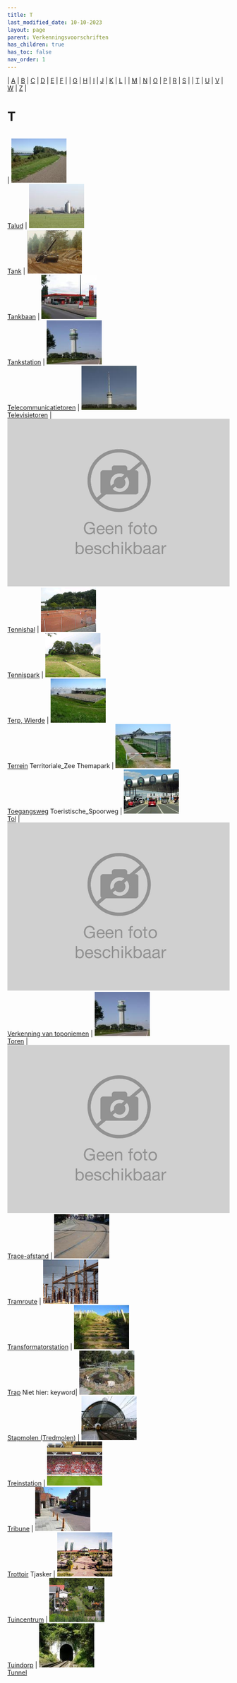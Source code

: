 ```yaml
---
title: T
last_modified_date: 10-10-2023
layout: page
parent: Verkenningsvoorschriften
has_children: true
has_toc: false
nav_order: 1
---
```


| [A](../A/A.html) | [B](../B/B.html) | [C](../C/C.html) | [D](../D/D.html) | [E](../E/E.html) | [F](../F/F.html) |
| [G](../G/G.html) | [H](../H/H.html) | [I](../I/I.html) | [J](../J/J.html) | [K](../K/K.html) | [L](../L/L.html) |
| [M](../M/M.html) | [N](../N/N.html) | [O](../O/O.html) | [P](../P/P.html) | [R](../R/R.html) | [S](../S/S.html) |
| [T](../T/T.html) | [U](../U/U.html) | [V](../V/V.html) | [W](../W/W.html) | [Z](../Z/Z.html) |

T
=

|     |     |     |     |     |
| --- | --- | --- | --- | --- |

| [![](Talud/vv_0311_125x100.jpg)](Talud/Talud.html)<br>[Talud](Talud/Talud.html)
| [![](../B/Bebouwing/vv_0271_125x100.jpg)](Tank/Tank.html)<br>[Tank](Tank/Tank.html)
| [![](Tankbaan/tankbaan_125x100.bmp)](Tankbaan/Tankbaan.html)<br>[Tankbaan](Tankbaan/Tankbaan.html)
| [![](Tankstation/tankstation_125x100.jpg)](Tankstation/Tankstation.html)<br>[Tankstation](Tankstation/Tankstation.html)
| [![](Toren/vv_0151_125x100.jpg)](Telecommunicatietoren/Telecommunicatietoren.html)<br>[Telecommunicatietoren](Telecommunicatietoren/Telecommunicatietoren.html)
| [![](Toren/vv_0109_125x100.jpg)](Televisietoren/Televisietoren.html)<br>[Televisietoren](Televisietoren/Televisietoren.html)
| [![](../../images/foto-niet-beschikbaar.jpg)](Tennishal/Tennishal.html)<br>[Tennishal](Tennishal/Tennishal.html)
| [![](Tennispark/Tennispark_125x100.bmp)](Tennispark/Tennispark.html)<br>[Tennispark](Tennispark/Tennispark.html)
| [![](Terp/Terp_125x100.bmp)](Terp/Terp.html)<br>[Terp, Wierde](Terp/Terp.html)
| [![](../O/Object/vv_0543_125x100.jpg)](Terrein/Terrein.html)<br>[Terrein](Terrein/Terrein.html)
Territoriale_Zee
Themapark
| [![](Toegangsweg/vv_0542_125x100.jpg)](Toegangsweg/Toegangsweg.html)<br>[Toegangsweg](Toegangsweg/Toegangsweg.html)
Toeristische_Spoorweg
| [![](Tol/tol_125x100.bmp)](Tol/Tol.html)<br>[Tol](Tol/Tol.html)
| [![](../../images/foto-niet-beschikbaar.jpg)](../V/Verkenning_van_toponiemen/Verkenning_van_toponiemen.html)<br>[Verkenning van toponiemen](../V/Verkenning_van_toponiemen/Verkenning_van_toponiemen.html)
| [![](Toren/vv_0151_125x100.jpg)](Toren/Toren.html)<br>[Toren](Toren/Toren.html)
| [![](../../images/foto-niet-beschikbaar.jpg)](Trace-afstand/Trace-afstand.html)<br>[Trace-afstand](Trace-afstand/Trace-afstand.html)
| [![](Tramroute/vv_0495_125x100.jpg)](Tramroute/Tramroute.html)<br>[Tramroute](Tramroute/Tramroute.html)
| [![](Transformatorstation/Transformator-station_125x100.bmp)](Transformatorstation/Transformatorstation.html)<br>[Transformatorstation](Transformatorstation/Transformatorstation.html)
| [![](Trap/vv_0512_125x100.jpg)](Trap/Trap.html)<br>[Trap](Trap/Trap.html)
Niet hier: keyword| [![](../S/Stapmolen/Tredmolen_125x100.jpg)](../S/Stapmolen/Stapmolen.html)<br>[Stapmolen (Tredmolen)](../S/Stapmolen/Stapmolen.html)
| [![](../S/Spoorbaan/vv_0083_125x100.jpg)](Treinstation/Treinstation.html)<br>[Treinstation](Treinstation/Treinstation.html)
| [![](Tribune/Tribune_125x100.bmp)](Tribune/Tribune.html)<br>[Tribune](Tribune/Tribune.html)
| [![](../B/Bebouwd_gebied/vv_0619_125x100.jpg)](Trottoir/Trottoir.html)<br>[Trottoir](Trottoir/Trottoir.html)
Tjasker
| [![](Tuincentrum/Tuincentrum_125x100.bmp)](Tuincentrum/Tuincentrum.html)<br>[Tuincentrum](Tuincentrum/Tuincentrum.html)
| [![](Tuindorp/Tuindorp_125x100.bmp)](Tuindorp/Tuindorp.html)<br>[Tuindorp](Tuindorp/Tuindorp.html)
| [![](Tunnel/tunnel_125x100.jpg)](Tunnel/Tunnel.html)<br>[Tunnel](Tunnel/Tunnel.html)
